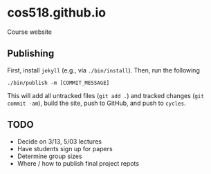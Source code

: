 # cos518.github.io
Course website

## Publishing
First, install ```jekyll``` (e.g., via ```./bin/install```). Then, run the following
```
./bin/publish -m [COMMIT_MESSAGE]
```
This will add all untracked files (```git add .```) and tracked changes (```git commit -am```), build the site, push to GitHub, and push to ```cycles```.

## TODO
- Decide on 3/13, 5/03 lectures
- Have students sign up for papers
- Determine group sizes
- Where / how to publish final project repots
